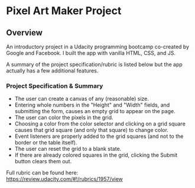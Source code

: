 # Pixel Art Maker Project

## Overview
An introductory project in a Udacity programming bootcamp co-created by Google and Facebook. I built the app with vanilla HTML, CSS, and JS. 

A summary of the project specification/rubric is listed below but the app actually has a few additional features.

### Project Specification & Summary
* The user can create a canvas of any (reasonable) size.
* Entering whole numbers in the "Height" and "Width" fields, and submitting the form, causes an empty grid to appear on the page.
* The user can color the pixels in the grid.
* Choosing a color from the color selector and clicking on a grid square causes that grid square (and only that square) to change color.
* Event listeners are properly added to the grid squares (and not to the border or the table itself).
* The user can reset the grid to a blank state.
* If there are already colored squares in the grid, clicking the Submit button clears them out.

Full rubric can be found here: https://review.udacity.com/#!/rubrics/1957/view
